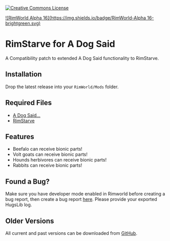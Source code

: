 [![Creative Commons License](https://i.creativecommons.org/l/by-nc-sa/4.0/80x15.png)](https://creativecommons.org/licenses/by-nc-sa/4.0/)

[![RimWorld Alpha 16](https://img.shields.io/badge/RimWorld-Alpha 16-brightgreen.svg)](http://rimworldgame.com/)

# RimStarve for A Dog Said
A Compatibility patch to extended A Dog Said functionality to RimStarve.


## Installation
Drop the latest release into your `RimWorld/Mods` folder.


## Required Files
- [A Dog Said...](https://github.com/kaptain-kavern/ADogSaid/releases)
- [RimStarve](https://github.com/apkd/RimStarve/releases)


## Features
- Beefalo can receive bionic parts!
- Volt goats can receive bionic parts!
- Hounds herbivores can receive bionic parts!
- Rabbits can receive bionic parts!


## Found a Bug?
Make sure you have developer mode enabled in Rimworld before creating a bug report, then create a bug report [here](https://github.com/Qwynn/RimStarveADS/issues). Please provide your exported HugsLib log.


## Older Versions
All current and past versions can be downloaded from [GitHub](https://github.com/Qwynn/RimStarveADS/releases).